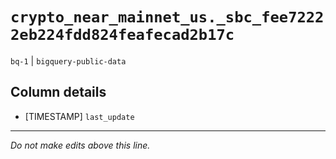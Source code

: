 # `crypto_near_mainnet_us._sbc_fee72222eb224fdd824feafecad2b17c`
`bq-1` | `bigquery-public-data`

## Column details
* [TIMESTAMP] `last_update`

-------------------------------------------------------------------------------
*Do not make edits above this line.*
